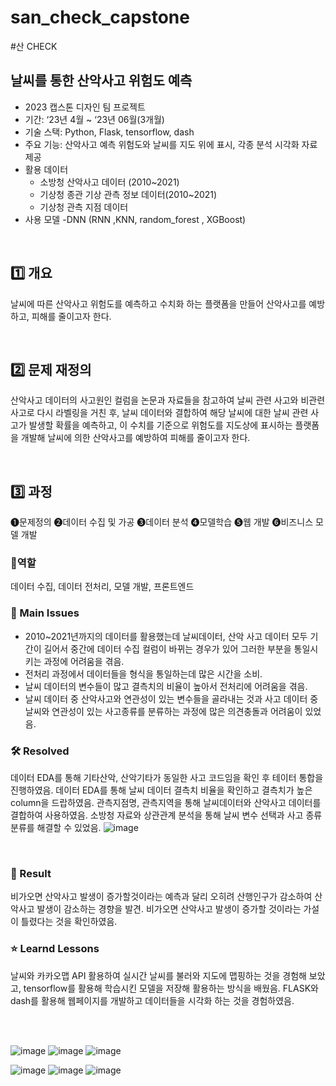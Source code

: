# san_check_capstone
#산 CHECK

## 날씨를 통한 산악사고 위험도 예측
- 2023 캡스톤 디자인 팀 프로젝트
- 기간: ‘23년 4월 ~ ‘23년 06월(3개월)
- 기술 스택: Python, Flask, tensorflow, dash
- 주요 기능: 산악사고 예측 위험도와 날씨를 지도 위에 표시, 각종 분석 시각화 자료 제공
- 활용 데이터
  - 소방청 산악사고 데이터 (2010~2021)
  - 기상청 종관 기상 관측 정보 데이터(2010~2021)
  - 기상청 관측 지점 데이터
- 사용 모델
  -DNN (RNN ,KNN, random_forest , XGBoost)
<br>


## 1️⃣ 개요
날씨에 따른 산악사고 위험도를 예측하고 수치화 하는 플랫폼을 만들어 산악사고를 예방하고, 피해를 줄이고자 한다.

<br>

## 2️⃣ 문제 재정의
산악사고 데이터의 사고원인 컬럼을 논문과 자료들을 참고하여 날씨 관련 사고와 비관련 사고로 다시 라벨링을 거친 후, 날씨 데이터와 결합하여 해당 날씨에 대한 날씨 관련 사고가 발생할 확률을 예측하고, 이 수치를 기준으로 위험도를 지도상에 표시하는 플랫폼을 개발해 날씨에 의한 산악사고를 예방하여 피해를 줄이고자 한다.

<br>

## 3️⃣ 과정 

❶문제정의 ❷데이터 수집 및 가공 ❸데이터 분석 ❹모델학습 ❺웹 개발  ❻비즈니스 모델 개발

### 👤역할
데이터 수집, 데이터 전처리, 모델 개발, 프론트엔드
<br>

### 🧐 Main Issues
- 2010~2021년까지의 데이터를 활용했는데 날씨데이터, 산악 사고 데이터 모두 기간이 길어서 중간에 데이터 수집 컬럼이 바뀌는 경우가 있어 그러한 부분을 통일시키는 과정에 어려움을 겪음.
- 전처리 과정에서 데이터들을 형식을 통일하는데 많은 시간을 소비.
- 날씨 데이터의 변수들이 많고 결측치의 비율이 높아서 전처리에 어려움을 겪음.
- 날씨 데이터 중 산악사고와 연관성이 있는 변수들을 골라내는 것과 사고 데이터 중 날씨와 연관성이 있는 사고종류를 분류하는 과정에 많은 의견충돌과 어려움이 있었음. 

### 🛠️ Resolved
데이터 EDA를 통해 기타산악, 산악기타가 동일한 사고 코드임을 확인 후 테이터 통합을 진행하였음. 
데이터 EDA를 통해 날씨 데이터 결측치 비율을 확인하고 결측치가 높은 column을 드랍하였음.
관측지점명, 관측지역을 통해 날씨데이터와 산악사고 데이터를 결합하여 사용하였음.
소방청 자료와 상관관계 분석을 통해 날씨 변수 선택과 사고 종류 분류를 해결할 수 있었음.
![image](https://github.com/ASJ0211/san_check_capstone_2023_3/assets/118821779/482b1e95-4bc1-4982-91cb-2a118a3b1b37)

<br>

### 🎯 Result
비가오면 산악사고 발생이 증가할것이라는 예측과 달리 오히려 산행인구가 감소하여 산악사고 발생이 감소하는 경향을 발견.
비가오면 산악사고 발생이 증가할 것이라는 가설이 틀렸다는 것을 확인하였음.
<br>
### ⭐ Learnd Lessons
날씨와 카카오맵 API 활용하여 실시간 날씨를 불러와 지도에 맵핑하는 것을 경험해 보았고,
tensorflow를 활용해 학습시킨 모델을 저장해 활용하는 방식을 배웠음.
FLASK와 dash를 활용해 웹페이지를 개발하고 데이터들을 시각화 하는 것을 경험하였음.

<br>
<br>


![image](https://github.com/ASJ0211/san_check_capstone/assets/118821779/e617747e-76be-4533-9875-a5dbb964a96d)
![image](https://github.com/ASJ0211/san_check_capstone/assets/118821779/a49ed31c-329a-42d2-bca2-648c467538ae)
![image](https://github.com/ASJ0211/san_check_capstone/assets/118821779/5092e90a-588d-4f8c-a467-b0935fc458e6)

![image](https://github.com/ASJ0211/san_check_capstone/assets/118821779/2678fc3a-7858-4d7f-9e90-f203e8d4f1b7)
![image](https://github.com/ASJ0211/san_check_capstone/assets/118821779/ebc56223-912c-45f4-aa8b-85fb19f808f4)
![image](https://github.com/ASJ0211/san_check_capstone/assets/118821779/a44165aa-76c3-4704-a4da-c3a0535d06f6)

